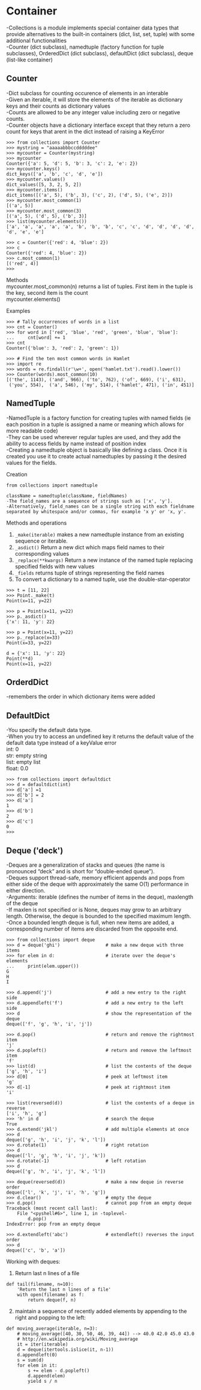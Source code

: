 # Container

-Collections is a module implements special container data types that provide alternatives to the built-in containers (dict, list, set, tuple) with some additional functionalities  
-Counter (dict subclass), namedtuple (factory function for tuple subclasses), OrderedDict (dict subclass), defaultDict (dict subclass), deque (list-like container)  

## Counter
-Dict subclass for counting occurence of elements in an interable  
-Given an iterable, it will store the elements of the iterable as dictionary keys and their counts as dictionary values  
-Counts are allowed to be any integer value including zero or negative counts.  
-Counter objects have a dictionary interface except that they return a zero count for keys that arent in the dict instead of raising a KeyError  

```
>>> from collections import Counter
>>> mystring = "aaaaabbbccdddddee"
>>> mycounter = Counter(mystring)
>>> mycounter
Counter({'a': 5, 'd': 5, 'b': 3, 'c': 2, 'e': 2})
>>> mycounter.keys()
dict_keys(['a', 'b', 'c', 'd', 'e'])
>>> mycounter.values()
dict_values([5, 3, 2, 5, 2])
>>> mycounter.items()
dict_items([('a', 5), ('b', 3), ('c', 2), ('d', 5), ('e', 2)])
>>> mycounter.most_common(1)
[('a', 5)]
>>> mycounter.most_common(3)
[('a', 5), ('d', 5), ('b', 3)]
>>> list(mycounter.elements())
['a', 'a', 'a', 'a', 'a', 'b', 'b', 'b', 'c', 'c', 'd', 'd', 'd', 'd', 'd', 'e', 'e']

>>> c = Counter({'red': 4, 'blue': 2})
>>> c
Counter({'red': 4, 'blue': 2})
>>> c.most_common(1)
[('red', 4)]
>>> 
```

Methods  
mycounter.most_common(n)   returns a list of tuples. First item in the tuple is the key, second item is the count  
mycounter.elements()

Examples  
```
>>> # Tally occurrences of words in a list
>>> cnt = Counter()
>>> for word in ['red', 'blue', 'red', 'green', 'blue', 'blue']:
...     cnt[word] += 1
>>> cnt
Counter({'blue': 3, 'red': 2, 'green': 1})

>>> # Find the ten most common words in Hamlet
>>> import re
>>> words = re.findall(r'\w+', open('hamlet.txt').read().lower())
>>> Counter(words).most_common(10)
[('the', 1143), ('and', 966), ('to', 762), ('of', 669), ('i', 631),
 ('you', 554),  ('a', 546), ('my', 514), ('hamlet', 471), ('in', 451)]
```

## NamedTuple
-NamedTuple is a factory function for creating tuples with named fields (ie each position in a tuple is assigned a name or meaning which allows for more readable code)  
-They can be used wherever regular tuples are used, and they add the ability to access fields by name instead of position index  
-Creating a namedtuple object is basically like defining a class. Once it is created you use it to create actual namedtuples by passing it the desired values for the fields.  

Creation  
```
from collections import namedtuple

className = namedtuple(className, fieldNames)
-The field_names are a sequence of strings such as ['x', 'y'].
-Alternatively, field_names can be a single string with each fieldname separated by whitespace and/or commas, for example 'x y' or 'x, y'.
```

Methods and operations  
1. `_make(iterable)`  makes a new namedtuple instance from an existing sequence or iterable.  
2. `_asdict()` Return a new dict which maps field names to their corresponding values  
3. `_replace(**kwargs)` Return a new instance of the named tuple replacing specified fields with new values 
4. `_fields` returns tuple of strings representing the field names  
5. To convert a dictionary to a named tuple, use the double-star-operator  
```
>>> t = [11, 22]
>>> Point._make(t)
Point(x=11, y=22)

>>> p = Point(x=11, y=22)
>>> p._asdict()
{'x': 11, 'y': 22}

>>> p = Point(x=11, y=22)
>>> p._replace(x=33)
Point(x=33, y=22)

d = {'x': 11, 'y': 22}
Point(**d)
Point(x=11, y=22)

```


## OrderdDict
-remembers the order in which dictionary items were added  

## DefaultDict
-You specify the default data type.  
-When you try to access an undefined key it returns the default value of the default data type instead of a keyValue error  
int: 0  
str: empty string  
list: empty list  
float: 0.0  

```
>>> from collections import defaultdict
>>> d = defaultdict(int)
>>> d['a'] =1
>>> d['b'] = 2
>>> d['a']
1
>>> d['b']
2
>>> d['c']
0
>>> 
```

## Deque ('deck')
-Deques are a generalization of stacks and queues (the name is pronounced “deck” and is short for “double-ended queue”).   
-Deques support thread-safe, memory efficient appends and pops from either side of the deque with approximately the same O(1) performance in either direction.  
-Arguments: iterable (defines the number of items in the deque), maxlength of the deque  
-If maxlen is not specified or is None, deques may grow to an arbitrary length. Otherwise, the deque is bounded to the specified maximum length.  
-Once a bounded length deque is full, when new items are added, a corresponding number of items are discarded from the opposite end.   

```
>>> from collections import deque
>>> d = deque('ghi')                 # make a new deque with three items
>>> for elem in d:                   # iterate over the deque's elements
...     print(elem.upper())
G
H
I

>>> d.append('j')                    # add a new entry to the right side
>>> d.appendleft('f')                # add a new entry to the left side
>>> d                                # show the representation of the deque
deque(['f', 'g', 'h', 'i', 'j'])

>>> d.pop()                          # return and remove the rightmost item
'j'
>>> d.popleft()                      # return and remove the leftmost item
'f'
>>> list(d)                          # list the contents of the deque
['g', 'h', 'i']
>>> d[0]                             # peek at leftmost item
'g'
>>> d[-1]                            # peek at rightmost item
'i'

>>> list(reversed(d))                # list the contents of a deque in reverse
['i', 'h', 'g']
>>> 'h' in d                         # search the deque
True
>>> d.extend('jkl')                  # add multiple elements at once
>>> d
deque(['g', 'h', 'i', 'j', 'k', 'l'])
>>> d.rotate(1)                      # right rotation
>>> d
deque(['l', 'g', 'h', 'i', 'j', 'k'])
>>> d.rotate(-1)                     # left rotation
>>> d
deque(['g', 'h', 'i', 'j', 'k', 'l'])

>>> deque(reversed(d))               # make a new deque in reverse order
deque(['l', 'k', 'j', 'i', 'h', 'g'])
>>> d.clear()                        # empty the deque
>>> d.pop()                          # cannot pop from an empty deque
Traceback (most recent call last):
    File "<pyshell#6>", line 1, in -toplevel-
        d.pop()
IndexError: pop from an empty deque

>>> d.extendleft('abc')              # extendleft() reverses the input order
>>> d
deque(['c', 'b', 'a'])
```

Working with deques:  
1. Return last n lines of a file
```
def tail(filename, n=10):
    'Return the last n lines of a file'
    with open(filename) as f:
        return deque(f, n)
```

2. maintain a sequence of recently added elements by appending to the right and popping to the left:  
```
def moving_average(iterable, n=3):
    # moving_average([40, 30, 50, 46, 39, 44]) --> 40.0 42.0 45.0 43.0
    # http://en.wikipedia.org/wiki/Moving_average
    it = iter(iterable)
    d = deque(itertools.islice(it, n-1))
    d.appendleft(0)
    s = sum(d)
    for elem in it:
        s += elem - d.popleft()
        d.append(elem)
        yield s / n
```
